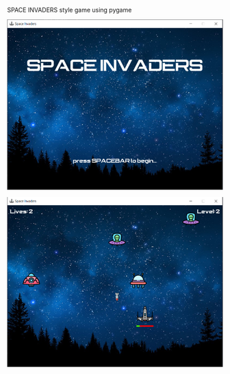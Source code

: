 SPACE INVADERS style game using pygame

![Alt text](/screenshots/mainmenu.png?raw=true "Main Menu")

![Alt text](/screenshots/ingame.png?raw=true "In-Game")